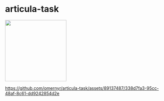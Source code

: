 # articula-task


<img width=200 src="https://github.com/omernyr/articula-task/assets/89137487/1734ba42-88b7-40d5-8d74-0d2e995a9aef">

https://github.com/omernyr/articula-task/assets/89137487/338d7fa3-95cc-48af-8c61-dd9242854d2e

